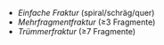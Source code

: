 ---
---
- *Einfache Fraktur* (spiral/schräg/quer)
- *Mehrfragmentfraktur* (≥3 Fragmente)
- *Trümmerfraktur* (≥7 Fragmente)